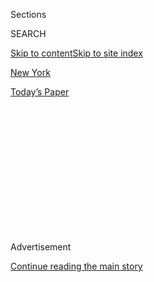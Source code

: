 <div id="app">

<div>

<div>

<div>

<div class="NYTAppHideMasthead css-1q2w90k e1suatyy0">

<div class="section css-ui9rw0 e1suatyy2">

<div class="css-eph4ug er09x8g0">

<div class="css-6n7j50">

</div>

<span class="css-1dv1kvn">Sections</span>

<div class="css-10488qs">

<span class="css-1dv1kvn">SEARCH</span>

</div>

[Skip to content](#site-content)[Skip to site index](#site-index)

</div>

<div id="masthead-section-label" class="css-1wr3we4 eaxe0e00">

[New
York](https://www.nytimes3xbfgragh.onion/section/nyregion)

</div>

<div class="css-10698na e1huz5gh0">

</div>

</div>

<div id="masthead-bar-one" class="section hasLinks css-15hmgas e1csuq9d3">

<div class="css-uqyvli e1csuq9d0">

</div>

<div class="css-1uqjmks e1csuq9d1">

</div>

<div class="css-9e9ivx">

[](https://myaccount.nytimes3xbfgragh.onion/auth/login?response_type=cookie&client_id=vi)

</div>

<div class="css-1bvtpon e1csuq9d2">

[Today’s
Paper](https://www.nytimes3xbfgragh.onion/section/todayspaper)

</div>

</div>

</div>

</div>

<div data-aria-hidden="false">

<div id="site-content" data-role="main">

<div>

<div class="css-1aor85t" style="opacity:0.000000001;z-index:-1;visibility:hidden">

<div class="css-1hqnpie">

<div class="css-epjblv">

<span class="css-17xtcya">[New
York](/section/nyregion)</span><span class="css-x15j1o">|</span><span class="css-fwqvlz">THE
LOUIMA CASE: THE OVERVIEW; Officer, Seeking Some Mercy, Admits to
Louima's
Torture</span>

</div>

<div class="css-k008qs">

<div class="css-1iwv8en">

<span class="css-18z7m18"></span>

<div>

</div>

</div>

<span class="css-1n6z4y"></span>

<div class="css-1705lsu">

<div class="css-4xjgmj">

<div class="css-4skfbu" data-role="toolbar" data-aria-label="Social Media Share buttons, Save button, and Comments Panel with current comment count" data-testid="share-tools">

  - 
  - 
  - 
  - 
    
    <div class="css-6n7j50">
    
    </div>

  - 

</div>

</div>

</div>

</div>

</div>

</div>

<div class="css-13pd83m">

</div>

<div id="top-wrapper" class="css-1sy8kpn">

<div id="top-slug" class="css-l9onyx">

Advertisement

</div>

[Continue reading the main
story](#after-top)

<div class="ad top-wrapper" style="text-align:center;height:100%;display:block;min-height:250px">

<div id="top" class="place-ad" data-position="top" data-size-key="top">

</div>

</div>

<div id="after-top">

</div>

</div>

<div id="sponsor-wrapper" class="css-1hyfx7x">

<div id="sponsor-slug" class="css-19vbshk">

Supported by

</div>

[Continue reading the main
story](#after-sponsor)

<div id="sponsor" class="ad sponsor-wrapper" style="text-align:center;height:100%;display:block">

</div>

<div id="after-sponsor">

</div>

</div>

THE LOUIMA CASE: THE
OVERVIEW

<div class="css-1vkm6nb ehdk2mb0">

# THE LOUIMA CASE: THE OVERVIEW; Officer, Seeking Some Mercy, Admits to Louima's Torture

</div>

<div class="css-xt80pu e12qa4dv0">

<div class="css-18e8msd">

<div class="css-vp77d3 epjyd6m0">

<div class="css-1baulvz">

By [<span class="css-1baulvz last-byline" itemprop="name">David
Barstow</span>](https://www.nytimes3xbfgragh.onion/by/david-barstow)

</div>

</div>

  - May 26,
    1999

  - 
    
    <div class="css-4xjgmj">
    
    <div class="css-d8bdto" data-role="toolbar" data-aria-label="Social Media Share buttons, Save button, and Comments Panel with current comment count" data-testid="share-tools">
    
      - 
      - 
      - 
      - 
        
        <div class="css-6n7j50">
        
        </div>
    
      - 
    
    </div>
    
    </div>

</div>

</div>

<div class="section meteredContent css-1r7ky0e" name="articleBody" itemprop="articleBody">

<div class="css-j3uhc5">

<div class="css-1ve50l5">

<div class="css-tgs79b">

<div>

<div class="css-udpjq9">

See the article in its original context from  
May 26, 1999, <span>Section A,</span> Page
1<span class="css-iry6ay"></span>[Buy
Reprints](https://store.nytimes3xbfgragh.onion/collections/new-york-times-page-reprints?utm_source=nytimes&utm_medium=article-page&utm_campaign=reprints)

</div>

<div class="css-1nq039c">

[View on
timesmachine](http://timesmachine.nytimes3xbfgragh.onion/timesmachine/1999/05/26/868671.html)

</div>

<div class="css-1gus26i">

TimesMachine is an exclusive benefit for home delivery and digital
subscribers.

</div>

</div>

</div>

</div>

</div>

<div class="css-1fanzo5 StoryBodyCompanionColumn">

<div class="css-53u6y8">

In a faltering, hesitant voice, Justin A. Volpe admitted yesterday that
he rammed a stick into Abner Louima's rectum and then thrust it in his
face, an act, the police officer acknowledged, intended to humiliate and
intimidate the handcuffed Haitian immigrant.

''If you tell anybody about this, I'll find you and kill you,'' Mr.
Volpe said he told Mr. Louima moments after the Aug. 9, 1997, assault in
the restroom of the 70th Precinct station house in Brooklyn.

By admitting guilt, Mr. Volpe hoped to be spared a life sentence for an
assault that cast a shadow on the entire New York Police Department. But
while he offered grim details about acts he has long denied, Mr. Volpe
did not implicate any other officers by name, even though four others
are still on trial in the case. \[Page B1.\]

As he confessed to six Federal crimes, Mr. Volpe at times struggled for
words when pressed to explain the forces that compelled him to torture
Mr. Louima.

</div>

</div>

<div class="css-1fanzo5 StoryBodyCompanionColumn">

<div class="css-53u6y8">

''When you put the stick up towards his face, having shoved it into his
rectum, was a part of your effort to humiliate him?'' Judge Eugene H.
Nickerson of Federal District Court asked, his tone quietly insistent.

Mr. Volpe paused, unsure of himself. ''I was in shock at the time, Your
Honor,'' he said.

The judge repeated the question.

''I couldn't believe what happened,'' Mr. Volpe said, again seeming to
fumble. And then, ''I was mad.''

Still unsatisfied, Judge Nickerson tried once more. ''You intended to
humiliate him?''

''Yes,'' Mr. Volpe finally said, averting his eyes.

Mr. Volpe, 27, wept only once, at the end of the 45-minute hearing, when
he said to Judge Nickerson, ''Your Honor, if I could just let the record
reflect I'm sorry for hurting my family.''

</div>

</div>

<div class="css-1fanzo5 StoryBodyCompanionColumn">

<div class="css-53u6y8">

The judge cut him off. ''You'll get a chance to do that when you come to
sentence,'' he said.

Mr. Volpe wiped the tears from his eyes, and then turned and looked into
the audience for his most outspoken defender, his father, Robert Volpe,
a retired police detective once renowned for solving art thefts. The son
managed a weak smile as guards escorted him from the courtroom.

''There are all different kinds of hell,'' Robert Volpe said later.
''It's not easy seeing your son taken away.''

Mr. Volpe did not apologize to Mr. Louima, but his lawyer, Marvyn M.
Kornberg, said he was clearly remorseful. ''When you plead guilty, I
think that's a sufficient apology,'' Mr. Kornberg said. ''The man's
facing life.''

Even by throwing himself on the mercy of the court, Mr. Volpe faces 30
years in a Federal prison at a minimum, his lawyers said, citing their
analysis of the sentencing guidelines that will be used by Judge
Nickerson. He could also be fined up to $1.5 million for violating Mr.
Louima's civil rights.

No sentencing date was set yesterday. Mr. Kornberg said that the defense
would try to sway the judge toward leniency by presenting a report from
a psychologist that could trace such things as Mr. Volpe's state of mind
at the time of the attack.

''We intend to present a psychological profile of Justin Volpe,'' he
said. It is not uncommon for defense lawyers to offer such profiles at
sentencing.

The plea was seized on by Mayor Rudolph W. Giuliani as evidence that the
Police Department had turned a corner in its battle with corruption and
brutality.

</div>

</div>

<div class="css-1fanzo5 StoryBodyCompanionColumn">

<div class="css-53u6y8">

''It destroys the myth of the blue wall of silence,'' the Mayor said,
alluding to the testimony of Mr. Volpe's fellow officers, who described
how Mr. Volpe had boasted of the attack on Mr. Louima, who he mistakenly
believed had punched him during a melee..

With his guilty plea, Mr. Volpe was automatically dismissed from the
police force. Since the attack, he had been on modified duty, meaning he
carried neither badge nor gun, but continued to be paid.

Mr. Louima was not in court to hear Mr. Volpe's guilty plea, but his
cousin, Samuel Nicolas, spoke for the family yesterday, telling
reporters outside the courtroom in Brooklyn, ''We'd just like to thank
God for keeping Abner alive.''

Mr. Nicolas also thanked Federal prosecutors and said the Louima family
''looks forward for the rest of justice to be done.''

Today, three other officers and a sergeant also charged in the case will
return to court as their trial continues. The jury was not present for
the plea, and the remaining defendants' lawyers conferred with Judge
Nickerson yesterday to decide how best to explain to the jurors Mr.
Volpe's sudden exit without tainting their impression of the evidence
against the remaining defendants.

Prosecutors declined to discuss the plea in detail. ''We're obviously
very pleased with today's development,'' said the United States
Attorney, Zachary W. Carter.

The courtroom was so crowded for Mr. Volpe's plea that when Robert Volpe
entered, one of the few remaining seats was a few feet from Mr. Carter.
The elder Mr. Volpe squeezed in; Mr. Carter moved across the aisle to
another spot.

</div>

</div>

<div class="css-1fanzo5 StoryBodyCompanionColumn">

<div class="css-53u6y8">

Twenty minutes before the appointed hour, Justin Volpe slipped into the
courtroom through a side door. Accompanied by his lawyers and several
police officers, he appeared relaxed and polished, his hair immaculately
slicked back.

He had spent the night at his parents' home in Staten Island, eating
with his mother and father and visiting with his girlfriend as a
half-dozen watchful law enforcement officials camped outside with a
couple of hecklers. In court, he chatted with his lawyers as if he were
oblivious to his surroundings.

But minutes before Judge Nickerson walked in, Mr. Volpe searched the
court for his father, who, except for an uncle, was the only Volpe
relative to attend the hearing. When their eyes met, Robert Volpe gave
him a hang-tough sort of smile, and then a clerk called out, ''United
States of America versus Justin Volpe.'' Mr. Volpe's poise began to
fade.

Flanked by his lawyers, he faced Judge Nickerson, who peered back over
half-glasses and showed none of his usual humor. Judge Nickerson asked
him if he understood what he was about to do, and Mr. Volpe said he did.
His voice was low and throaty, full of street, like a young Marlon
Brando doing a ''Godfather'' routine.

When the moment of confession arrived, Mr. Volpe reached into his jacket
and pulled out a one-page statement. He took several deep breaths, and
rocked back and forth, and read in a monotone until he got to the
phrase, ''I sodomized . . .'' Then he paused. Then he took another
breath. Then he sniffled and finished the sentence: ''. . . Mr. Louima
by placing a stick in his rectum.''

In the audience, Robert Volpe's eyes were red, and he kept pulling at
his mustache and stroking his chin and rubbing the bridge of his nose.

''That's it, that's your statement?'' Judge Nickerson asked when Mr.
Volpe stopped reading.

''Yes, Your Honor, if you have any questions,'' he replied.

</div>

</div>

<div class="css-1fanzo5 StoryBodyCompanionColumn">

<div class="css-53u6y8">

Judge Nickerson had many questions. Did he ever threaten to kill Mr.
Louima's family? No. Were Mr. Louima's hands in shackles when he was
assaulted in a police car? Yes. Was Mr. Louima handcuffed when Mr. Volpe
shoved the stick up his rectum? Yes.

''Did you put it to his mouth, close to his mouth?'' the judge asked.

''I put it in front of his mouth, yes,'' Mr. Volpe replied.

The Rev. Al Sharpton, sitting with Mr. Louima's mother near the back of
the courtroom, had a one-word description for Mr. Volpe's account:
''Chilling.''

Later, speaking to reporters outside the courthouse, Mr. Sharpton
lambasted Mr. Volpe's lawyer, Mr. Kornberg, for suggesting during his
opening statement that Mr. Louima's severe internal injuries could have
been caused by consensual sex.

Mr. Kornberg had told the jurors, ''You will hear from a forensic
pathologist and you will hear from other medical doctors that the
injuries sustained by Mr. Louima are not, I repeat not, consistent with
a nonconsensual insertion of an object into his rectum,'' and added that
feces from Mr. Louima found in the station restroom ''contains the DNA
of another male.''

Mr. Kornberg never asked Mr. Louima about that during his testimony for
the prosecution. And since Mr. Volpe pleaded guilty before his lawyers
began their defense, there was no testimony to support the contention.

Given Mr. Volpe's confession, such a defense theory was tantamount to
''a second rape,'' Mr. Sharpton said at a news conference outside court.
''This vindicates Abner's character. It vindicates those of us who stood
for Abner.''

</div>

</div>

<div class="css-1fanzo5 StoryBodyCompanionColumn">

<div class="css-53u6y8">

A reporter called out one last question to Mr. Sharpton: ''Is it
Giuliani time?'' he asked, making a reference to Mr. Louima's famous
falsehood about what the police officers told him during the assault.

''It's justice time,'' Mr. Sharpton shouted, a rallying cry that was
embraced by a raucous crowd of protesters who hooted and booed when Mr.
Kornberg stepped to the microphones, where he has waged a daily defense
for his client.

Reporters repeatedly asked Mr. Kornberg if he owed Mr. Louima an apology
for insinuating that his injuries came from gay sex. Not at all, Mr.
Kornberg replied, pointing out that he never directly said Mr. Louima
was gay.

Still, Mr. Kornberg, who styles himself New York's premier lawyer for
police officers in trouble, was clearly on the defensive about his
defense of Mr. Volpe.

He acknowledged that he had been caught off guard by some of the police
officers who testified against Mr. Volpe and that ''there came a point
in time when the evidence became overwhelming.'' And he distanced
himself from Mr. Volpe's about-face when he said, ''I don't make
decisions for clients to plead guilty.''

But as he said these things, he was nearly drowned out by the din of the
demonstrators. And later, a few of the protesters pounded on the car
carrying Mr. Kornberg until it pulled away from the courthouse, where
Justin Volpe waited to be taken to jail.

</div>

</div>

</div>

<div>

</div>

<div>

</div>

<div>

</div>

<div>

<div id="bottom-wrapper" class="css-1ede5it">

<div id="bottom-slug" class="css-l9onyx">

Advertisement

</div>

[Continue reading the main
story](#after-bottom)

<div id="bottom" class="ad bottom-wrapper" style="text-align:center;height:100%;display:block;min-height:90px">

</div>

<div id="after-bottom">

</div>

</div>

</div>

</div>

</div>

## Site Index

<div>

</div>

## Site Information Navigation

  - [© <span>2020</span> <span>The New York Times
    Company</span>](https://help.nytimes3xbfgragh.onion/hc/en-us/articles/115014792127-Copyright-notice)

<!-- end list -->

  - [NYTCo](https://www.nytco.com/)
  - [Contact
    Us](https://help.nytimes3xbfgragh.onion/hc/en-us/articles/115015385887-Contact-Us)
  - [Work with us](https://www.nytco.com/careers/)
  - [Advertise](https://nytmediakit.com/)
  - [T Brand Studio](http://www.tbrandstudio.com/)
  - [Your Ad
    Choices](https://www.nytimes3xbfgragh.onion/privacy/cookie-policy#how-do-i-manage-trackers)
  - [Privacy](https://www.nytimes3xbfgragh.onion/privacy)
  - [Terms of
    Service](https://help.nytimes3xbfgragh.onion/hc/en-us/articles/115014893428-Terms-of-service)
  - [Terms of
    Sale](https://help.nytimes3xbfgragh.onion/hc/en-us/articles/115014893968-Terms-of-sale)
  - [Site
    Map](https://spiderbites.nytimes3xbfgragh.onion)
  - [Help](https://help.nytimes3xbfgragh.onion/hc/en-us)
  - [Subscriptions](https://www.nytimes3xbfgragh.onion/subscription?campaignId=37WXW)

</div>

</div>

</div>

</div>

